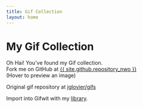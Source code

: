 ```yaml
---
title: Gif Collection
layout: home
---
```


# My Gif Collection

<p>Oh Hai! You've found my Gif collection. <br>Fork me on GitHub at <a href="{{ site.github.repository_url }}" title="Revision {{ site.github.build_revision }}">{{ site.github.repository_nwo }}</a> <br> (Hover to preview an image)</p>

Original gif repository at [jglovier/gifs](https://github.com/jglovier/gifs)

<p>Import into Gifwit with my <a href="library.gifwit">library</a>.</p>


